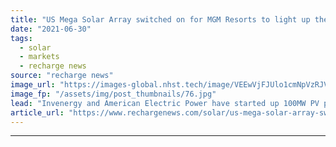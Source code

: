 ```yaml
---
title: "US Mega Solar Array switched on for MGM Resorts to light up the Las Vegas strip"
date: "2021-06-30"
tags: 
  - solar
  - markets
  - recharge news
source: "recharge news"
image_url: "https://images-global.nhst.tech/image/VEEwVjFJUlo1cmNpVzRJV1NjdlFsMFRDWG9ZbWtaWWp1TEhUUlM1UEhYQT0=/nhst/binary/c7267e98cf2798973a9cd503aeb44a69"
image_fp: "/assets/img/post_thumbnails/76.jpg"
lead: "Invenergy and American Electric Power have started up 100MW PV plant in Nevada that will supply up to 90% of 13 properties' day-time power needs"
article_url: "https://www.rechargenews.com/solar/us-mega-solar-array-switched-on-for-mgm-resorts-to-light-up-the-las-vegas-strip/2-1-1032692"
---
```


---
